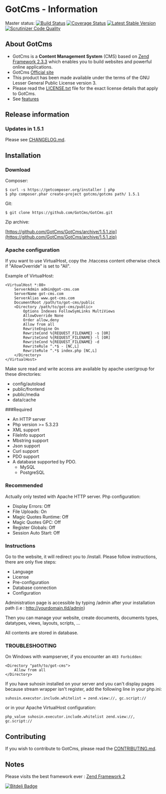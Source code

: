 # GotCms - Information

Master status: [![Build Status](https://travis-ci.org/GotCms/GotCms.png?branch=master)](https://travis-ci.org/GotCms/GotCms)
[![Coverage Status](https://coveralls.io/repos/GotCms/GotCms/badge.png)](https://coveralls.io/r/GotCms/GotCms)
[![Latest Stable Version](https://poser.pugx.org/GotCms/GotCms/v/stable.png)](https://packagist.org/packages/GotCms/GotCms)
[![Scrutinizer Code Quality](https://scrutinizer-ci.com/g/GotCms/GotCms/badges/quality-score.png?s=fa6f300890dac808070c12b50a9f7d19859ca9ec)](https://scrutinizer-ci.com/g/GotCms/GotCms/)

## About GotCms

* GotCms is a **Content Management System** (CMS) based on [Zend Framework 2.3.3](http://framework.zend.com/) which enables you to build websites and powerful online applications.
* GotCms [Official site](http://got-cms.com)
* This product has been made available under the terms of the GNU Lesser General Public License version 3.
* Please read the [LICENSE.txt](https://github.com/GotCms/GotCms/blob/master/LICENSE.txt) file for the exact license details that apply to GotCms.
* See [features](http://got-cms.com/discover/features)

## Release information

### Updates in 1.5.1

Please see [CHANGELOG.md](https://github.com/GotCms/GotCms/blob/master/CHANGELOG.md).


## Installation

### Download

Composer:

    $ curl -s https://getcomposer.org/installer | php
    $ php composer.phar create-project gotcms/gotcms path/ 1.5.1

Git:

    $ git clone https://github.com/GotCms/GotCms.git

Zip archive:

[https://github.com/GotCms/GotCms/archive/1.5.1.zip](https://github.com/GotCms/GotCms/archive/1.5.1.zip)


### Apache configuration

If you want to use VirtualHost, copy the .htaccess content otherwise check if "AllowOverride" is set to "All".

Example of VirtualHost:

```
<VirtualHost *:80>
    ServerAdmin admin@got-cms.com
    ServerName got-cms.com
    ServerAlias www.got-cms.com
    DocumentRoot /path/to/got-cms/public
    <Directory /path/to/got-cms/public>
        Options Indexes FollowSymLinks MultiViews
        AllowOverride None
        Order allow,deny
        Allow from all
        RewriteEngine On
        RewriteCond %{REQUEST_FILENAME} -s [OR]
        RewriteCond %{REQUEST_FILENAME} -l [OR]
        RewriteCond %{REQUEST_FILENAME} -d
        RewriteRule ^.*$ - [NC,L]
        RewriteRule ^.*$ index.php [NC,L]
    </Directory>
</VirtualHost>
```

Make sure read and write access are available by apache user/group for these directories:
- config/autoload
- public/frontend
- public/media
- data/cache


###Required

- An HTTP server
- Php version >= 5.3.23
- XML support
- FileInfo support
- Mbstring support
- Json support
- Curl support
- PDO support
- A database supported by PDO.
    - MySQL
    - PostgreSQL


### Recommended

Actually only tested with Apache HTTP server.
Php configuration:
- Display Errors: Off
- File Uploads: On
- Magic Quotes Runtime: Off
- Magic Quotes GPC: Off
- Register Globals: Off
- Session Auto Start: Off

### Instructions

Go to the website, it will redirect you to /install.
Please follow instructions, there are only five steps:
- Language
- License
- Pre-configuration
- Database connection
- Configuration

Administration page is accessible by typing /admin after your installation path (i.e : http://yourdomain.tld/admin)

Then you can manage your website, create documents, documents types, datatypes, views, layouts, scripts, ...

All contents are stored in database.

### TROUBLESHOOTING

On Windows with wampserver, if you encounter an `403 Forbidden`:

```
<Directory "path/to/got-cms">
    Allow from all
</Directory>
```

If you have suhosin installed on your server and you can't display pages because stream wrapper isn't register, add the following line in your php.ini:
```
suhosin.executor.include.whitelist = zend.view://, gc.script://
```

or in your Apache VirtualHost configuration:
```
php_value suhosin.executor.include.whitelist zend.view://, gc.script://
```

## Contributing

If you wish to contribute to GotCms, please read the
[CONTRIBUTING.md](https://github.com/GotCms/GotCms/blob/master/CONTRIBUTING.md).


## Notes

Please visits the best framework ever : [Zend Framework 2](http://framework.zend.com/)


[![Bitdeli Badge](https://d2weczhvl823v0.cloudfront.net/GotCms/gotcms/trend.png)](https://bitdeli.com/free "Bitdeli Badge")

